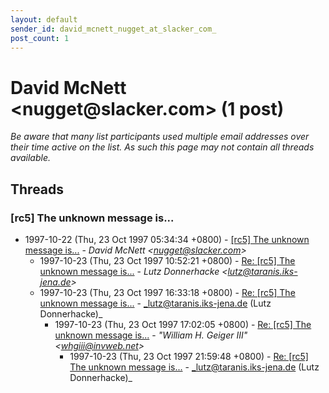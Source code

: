 ```yaml
---
layout: default
sender_id: david_mcnett_nugget_at_slacker_com_
post_count: 1
---
```


# David McNett <nugget<span>@</span>slacker.com> (1 post)

_Be aware that many list participants used multiple email addresses over their time active on the list. As such this page may not contain all threads available._

## Threads

### [rc5] The unknown message is...
+ 1997-10-22 (Thu, 23 Oct 1997 05:34:34 +0800) - [[rc5] The unknown message is...](/archive/1997/10/5bac435be9ed703eb90d62cc9ec18f7a73f07671fc73e79e95a142d0e579a233) - _David McNett \<nugget@slacker.com\>_
  + 1997-10-23 (Thu, 23 Oct 1997 10:52:21 +0800) - [Re: [rc5] The unknown message is...](/archive/1997/10/00015dbd530247c46768b3d9f3f762280b77aa59cbd450fc8f0571707b02ec8a) - _Lutz Donnerhacke \<lutz@taranis.iks-jena.de\>_
  + 1997-10-23 (Thu, 23 Oct 1997 16:33:18 +0800) - [Re: [rc5] The unknown message is...](/archive/1997/10/034abcbf548ae92bd0cfa9c8e245c2c9224aaa5b485c9e20d53a2aefd9845374) - _lutz@taranis.iks-jena.de (Lutz Donnerhacke)_
    + 1997-10-23 (Thu, 23 Oct 1997 17:02:05 +0800) - [Re: [rc5] The unknown message is...](/archive/1997/10/0e5110d1a7d17d3fe65b8820a3027d74f6bc7699a4ca910ec2b49ee50ee95fc9) - _"William H. Geiger III" \<whgiii@invweb.net\>_
      + 1997-10-23 (Thu, 23 Oct 1997 21:59:48 +0800) - [Re: [rc5] The unknown message is...](/archive/1997/10/7613212aba33bb45fa3883cf90ac65669a62459f07329c85b73cb846618c6fb9) - _lutz@taranis.iks-jena.de (Lutz Donnerhacke)_

